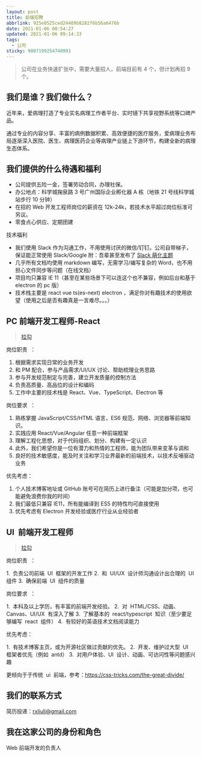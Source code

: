 ```yaml
---
layout: post
title: 前端招聘
abbrlink: 925e0525ced24489b8282f6b56a6476b
date: 2021-01-06 08:54:27
updated: 2021-01-06 09:14:33
tags:
  - 公司
sticky: 9007199254740991
---
```


> 公司在业务快速扩张中，需要大量招人，前端目前有 4 个，但计划再招 9 个。

## 我们是谁？我们做什么？

近年来，爱病理打造了专业实名病理工作者平台、实时镜下共享视野系统等口碑产品。

通过专业的内容分享、丰富的病例数据积累、高效便捷的医疗服务，爱病理业务布局逐渐深入医院、医生、病理医药企业等病理产业链上下游环节，构建全新的病理生态体系。

## 我们提供的什么待遇和福利

- 公司提供五险一金，签署劳动合同，办理社保。
- 办公地点：科学城掬泉路 3 号广州国际企业孵化器 A 栋（地铁 21 号线科学城站步行 10 分钟）
- 在招的 Web 开发工程师岗位的薪资在 12k-24k，若技术水平超过岗位标准可另议。
- 零食点心供应、定期团建

技术福利

- 我们使用 Slack 作为沟通工作，不用使用讨厌的微信/钉钉。公司自带梯子，保证能正常使用 Slack/Google
  附：吾辈甚至发布了 [Slack 萌化主题](https://greasyfork.org/zh-CN/scripts/404016)
- 几乎所有文档均使用 markdown 编写，无需学习/编写复杂的 Word，也不用担心文件同步等问题（在线文档）
- 项目均只兼容 IE 11（甚至在某些场景下可以连这个也不兼容，例如后台和基于 electron 的 pc 版）
- 技术栈主要是 react vue ts(es-next) electron ，满足你对有趣技术的使用欲望（使用之后是否有趣真是一言难尽。。。）

## PC 前端开发工程师-React

> [拉勾](https://www.lagou.com/jobs/7336945.html)

岗位职责  ：

1.  根据需求实现日常的业务开发
1.  和 PM 配合，参与产品需求/UI/UX 讨论、帮助梳理业务思路
1.  参与开发规范制定与完善，建立开发质量的控制方法
1.  负责高质量、高品位的设计和编码
1.  工作中主要的技术栈是 React、Vue、TypeScript、Electron 等

岗位要求  ：

1.  熟练掌握 JavaScript/CSS/HTML 语言，ES6 规范、网络、浏览器等前端知识。
1.  实践应用 React/Vue/Angular 任意一种前端框架
1.  理解工程化思想，对于代码组织、划分、构建有一定认识
1.  此外，我们希望你是一位有潜力和热情的工程师，能为团队带来变革与调和
1.  良好的技术敏感度，能及时关注和学习业界最新的前端技术，以技术反哺驱动业务

优先考虑：

1.  个人技术博客地址或 GitHub 账号可在简历上进行备注（可能是加分项，也可能避免浪费你我的时间）
1.  我们最低只兼容 IE11，所有能编译到 ES5 的特性均可直接使用
1.  优先考虑有 Electron 开发经验或医疗行业从业经验者

## UI  前端开发工程师

> [拉勾](https://www.lagou.com/jobs/8108561.html)

岗位职责  ：

1.  负责公司前端  UI  框架的开发工作
2.  和  UI/UX  设计师沟通设计出合理的  UI  组件
3.  确保前端  UI  组件的质量

岗位要求  ：

1.  本科及以上学历，有丰富的前端开发经验。
2.  对  HTML/CSS、动画、Canvas、UI/UX  有深入了解
3.  了解基本的  react/typescript  知识（至少要足够编写  react  组件）
4.  有较好的英语技术文档阅读能力

优先考虑：

1.  有技术博客主页，或为开源社区做过贡献的优先。
2.  开发、维护过大型  UI  框架者优先（例如  antd）
3.  对用户体验、UI  设计、动画、可访问性等问题感兴趣

更倾向于于传统  ui  前端，参考：<https://css-tricks.com/the-great-divide/>

## 我们的联系方式

简历投递：rxliuli@gmail.com

## 我在这家公司的身份和角色

Web 前端开发的负责人
